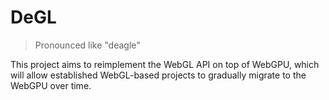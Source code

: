 # DeGL
> Pronounced like "deagle"

This project aims to reimplement the WebGL API on top of WebGPU, which will allow established WebGL-based projects to gradually migrate to the WebGPU over time.
